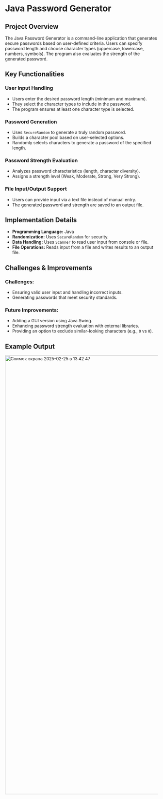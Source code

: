 # Java Password Generator

## Project Overview
The Java Password Generator is a command-line application that generates secure passwords based on user-defined criteria. Users can specify password length and choose character types (uppercase, lowercase, numbers, symbols). The program also evaluates the strength of the generated password.

## Key Functionalities
### User Input Handling
- Users enter the desired password length (minimum and maximum).
- They select the character types to include in the password.
- The program ensures at least one character type is selected.

### Password Generation
- Uses `SecureRandom` to generate a truly random password.
- Builds a character pool based on user-selected options.
- Randomly selects characters to generate a password of the specified length.

### Password Strength Evaluation
- Analyzes password characteristics (length, character diversity).
- Assigns a strength level (Weak, Moderate, Strong, Very Strong).

### File Input/Output Support
- Users can provide input via a text file instead of manual entry.
- The generated password and strength are saved to an output file.

## Implementation Details
- **Programming Language:** Java
- **Randomization:** Uses `SecureRandom` for security.
- **Data Handling:** Uses `Scanner` to read user input from console or file.
- **File Operations:** Reads input from a file and writes results to an output file.

## Challenges & Improvements
### Challenges:
- Ensuring valid user input and handling incorrect inputs.
- Generating passwords that meet security standards.

### Future Improvements:
- Adding a GUI version using Java Swing.
- Enhancing password strength evaluation with external libraries.
- Providing an option to exclude similar-looking characters (e.g., `O` vs `0`).

## Example Output
<img width="1440" alt="Снимок экрана 2025-02-25 в 13 42 47" src="https://github.com/user-attachments/assets/ccb6078c-4ddf-42ae-a8ea-3ff635a1e1d3" />


